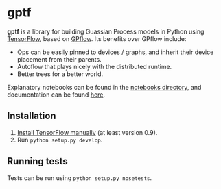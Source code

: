 # gptf

**gptf** is a library for building Guassian Process models in Python using
[TensorFlow][tensorflow], based on [GPflow][GPflow]. Its benefits over
GPflow include:

- Ops can be easily pinned to devices / graphs, and inherit their device
  placement from their parents.
- Autoflow that plays nicely with the distributed runtime.
- Better trees for a better world.

Explanatory notebooks can be found in the [notebooks directory][notebooks],
and documentation can be found [here][documentation].

## Installation

1. [Install TensorFlow manually][install tensorflow] (at least version 0.9).
2. Run `python setup.py develop`.

## Running tests

Tests can be run using `python setup.py nosetests`.


[tensorflow]: https://www.tensorflow.org
[install tensorflow]: https://www.tensorflow.org/versions/r0.10/get_started/os_setup.html#pip-installation
[GPflow]: https://github.com/GPflow/GPflow
[notebooks]: notebooks
[documentation]: http://icl-sml.github.io/gptf/

